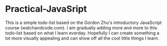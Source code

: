 # Practical-JavaSript

This is a simple todo-list based on the Gordon Zhu's introductory JavaScript course (watchandcode.com). I am gradually adding more and more to this todo-list based on what I learn everday.
Hopefully I can create something a lot more visually appealing and can show off all the cool little things I learn. 
